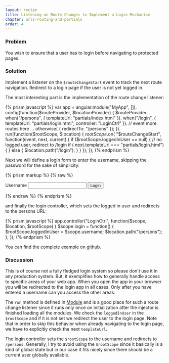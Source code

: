 ```yaml
---
layout: recipe
title: Listening on Route Changes to Implement a Login Mechanism
chapter: urls-routing-and-partials
order: 4
---
```


### Problem
You wish to ensure that a user has to login before navigating to protected pages.

### Solution
Implement a listener on the `$routeChangeStart` event to track the next route navigation. Redirect to a login page if the user is not yet logged in.

The most interesting part is the implementation of the route change listener:

{% prism javascript %}
var app = angular.module("MyApp", []).
  config(function($routeProvider, $locationProvider) {
    $routeProvider.
      when("/persons",
        { templateUrl: "partials/index.html" }).
      when("/login",
        { templateUrl: "partials/login.html", controller: "LoginCtrl" }).
      // event more routes here ...
      otherwise( { redirectTo: "/persons" });
  }).
  run(function($rootScope, $location) {
    $rootScope.$on( "$routeChangeStart", function(event, next, current) {
      if ($rootScope.loggedInUser == null) {
        // no logged user, redirect to /login
        if ( next.templateUrl === "partials/login.html") {
        } else {
          $location.path("/login");
        }
      }
    });
  });
{% endprism %}

Next we will define a login form to enter the username, skipping the password for the sake of simplicity:

{% prism markup %}
{% raw %}
<form ng-submit="login()">
  <label>Username</label>
  <input type="text" ng-model="username">
  <button>Login</button>
</form>
{% endraw %}
{% endprism %}

and finally the login controller, which sets the logged in user and redirects to the persons URL:

{% prism javascript %}
app.controller("LoginCtrl", function($scope, $location, $rootScope) {
  $scope.login = function() {
    $rootScope.loggedInUser = $scope.username;
    $location.path("/persons");
  };
});
{% endprism %}

You can find the complete example on [github](https://github.com/fdietz/recipes-with-angular-js-examples/tree/master/chapter6/recipe4).

### Discussion
This is of course not a fully fledged login system so please don't use it in any production system. But, it exemplifies how to generally handle access to specific areas of your web app. When you open the app in your browser you will be redirected to the login app in all cases. Only after you have entered a username can you access the other areas.

The `run` method is defined in [Module](http://docs.angularjs.org/api/angular.Module) and is a good place for such a route change listener since it runs only once on initialization after the injector is finished loading all the modules. We check the `loggedInUser` in the `$rootScope` and if it is not set we redirect the user to the login page. Note that in order to skip this behavior when already navigating to the login page, we have to explicitly check the next `templateUrl`.

The login controller sets the `$rootScope` to the username and redirects to `/persons`. Generally, I try to avoid using the `$rootScope` since it basically is a kind of global state but in our case it fits nicely since there should be a current user globally available.